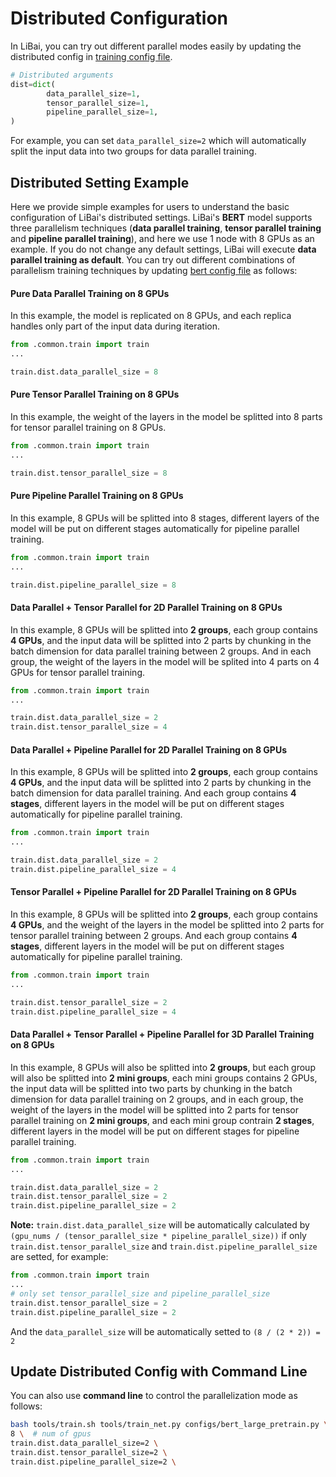 # Distributed Configuration

In LiBai, you can try out different parallel modes easily by updating the distributed config in [training config file](https://github.com/Oneflow-Inc/libai/blob/main/configs/common/train.py).
```python
# Distributed arguments
dist=dict(
        data_parallel_size=1,
        tensor_parallel_size=1,
        pipeline_parallel_size=1,
)
```
For example, you can set `data_parallel_size=2` which will automatically split the input data into two groups for data parallel training.

## Distributed Setting Example
Here we provide simple examples for users to understand the basic configuration of LiBai's distributed settings. LiBai's **BERT** model supports three parallelism techniques (**data parallel training**, **tensor parallel training** and **pipeline parallel training**), and here we use 1 node with 8 GPUs as an example. If you do not change any default settings, LiBai will execute **data parallel training as default**. You can try out different combinations of parallelism training techniques by updating [bert config file](../../../configs/bert_large_pretrain.py) as follows:
#### **Pure Data Parallel Training on 8 GPUs**

In this example, the model is replicated on 8 GPUs, and each replica handles only part of the input data during iteration.
```python
from .common.train import train
...

train.dist.data_parallel_size = 8
```

#### **Pure Tensor Parallel Training on 8 GPUs**

In this example, the weight of the layers in the model be splitted into 8 parts for tensor parallel training on 8 GPUs.
```python
from .common.train import train
...

train.dist.tensor_parallel_size = 8
```

#### **Pure Pipeline Parallel Training on 8 GPUs**

In this example, 8 GPUs will be splitted into 8 stages, different layers of the model will be put on different stages automatically for pipeline parallel training.
```python
from .common.train import train
...

train.dist.pipeline_parallel_size = 8
```

#### **Data Parallel + Tensor Parallel for 2D Parallel Training on 8 GPUs**

In this example, 8 GPUs will be splitted into **2 groups**, each group contains **4 GPUs**, and the input data will be splitted into 2 parts by chunking in the batch dimension for data parallel training between 2 groups. And in each group, the weight of the layers in the model will be splited into 4 parts on 4 GPUs for tensor parallel training.
```python
from .common.train import train
...

train.dist.data_parallel_size = 2
train.dist.tensor_parallel_size = 4
```

#### **Data Parallel + Pipeline Parallel for 2D Parallel Training on 8 GPUs**

In this example, 8 GPUs will be splitted into **2 groups**, each group contains **4 GPUs**, and the input data will be splitted into 2 parts by chunking in the batch dimension for data parallel training. And each group contains **4 stages**, different layers in the model will be put on different stages automatically for pipeline parallel training.
```python
from .common.train import train
...

train.dist.data_parallel_size = 2
train.dist.pipeline_parallel_size = 4
```

#### **Tensor Parallel + Pipeline Parallel for 2D Parallel Training on 8 GPUs**

In this example, 8 GPUs will be splitted into **2 groups**, each group contains **4 GPUs**, and the weight of the layers in the model be splitted into 2 parts for tensor parallel training between 2 groups. And each group contains **4 stages**, different layers in the model will be put on different stages automatically for pipeline parallel training.
```python
from .common.train import train
...

train.dist.tensor_parallel_size = 2
train.dist.pipeline_parallel_size = 4
```

#### **Data Parallel + Tensor Parallel + Pipeline Parallel for 3D Parallel Training on 8 GPUs**

In this example, 8 GPUs will also be splitted into **2 groups**, but each group will also be splitted into **2 mini groups**, each mini groups contains 2 GPUs, the input data will be splitted into two parts by chunking in the batch dimension for data parallel training on 2 groups, and in each group, the weight of the layers in the model will be splitted into 2 parts for tensor parallel training on **2 mini groups**, and each mini group contrain **2 stages**, different layers in the model will be put on different stages for pipeline parallel training.
```python
from .common.train import train
...

train.dist.data_parallel_size = 2
train.dist.tensor_parallel_size = 2
train.dist.pipeline_parallel_size = 2
```

**Note:** `train.dist.data_parallel_size` will be automatically calculated by `(gpu_nums / (tensor_parallel_size * pipeline_parallel_size))` if only `train.dist.tensor_parallel_size` and `train.dist.pipeline_parallel_size` are setted, for example:
```python
from .common.train import train
...
# only set tensor_parallel_size and pipeline_parallel_size
train.dist.tensor_parallel_size = 2
train.dist.pipeline_parallel_size = 2
```
And the `data_parallel_size` will be automatically setted to `(8 / (2 * 2)) = 2`


## Update Distributed Config with Command Line
You can also use **command line** to control the parallelization mode as follows:
```bash
bash tools/train.sh tools/train_net.py configs/bert_large_pretrain.py \
8 \  # num of gpus
train.dist.data_parallel_size=2 \
train.dist.tensor_parallel_size=2 \
train.dist.pipeline_parallel_size=2 \
```